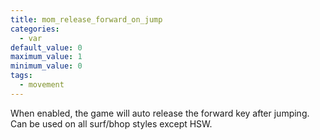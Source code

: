 ```yaml
---
title: mom_release_forward_on_jump
categories:
  - var
default_value: 0
maximum_value: 1
minimum_value: 0
tags:
  - movement
---
```


When enabled, the game will auto release the forward key after jumping. Can be used on all surf/bhop styles except HSW.
